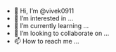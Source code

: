 - 👋 Hi, I’m @vivek0911
- 👀 I’m interested in ...
- 🌱 I’m currently learning ...
- 💞️ I’m looking to collaborate on ...
- 📫 How to reach me ...

<!---
vivek-stats/vivek-stats is a ✨ special ✨ repository because its `README.md` (this file) appears on your GitHub profile.
You can click the Preview link to take a look at your changes.
--->

